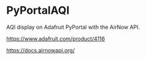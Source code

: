 # PyPortalAQI
AQI display on Adafruit PyPortal with the AirNow API. 

https://www.adafruit.com/product/4116

https://docs.airnowapi.org/
